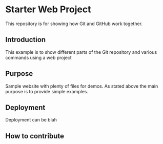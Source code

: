 # Starter Web Project

This repository is for showing how Git and GitHub work together.

## Introduction
This example is to show different parts of the Git repository and various commands using a web project

## Purpose

Sample website with plenty of files for demos. As stated above the main purpose is to provide simple examples.

## Deployment
Deployment can be blah

## How to contribute

